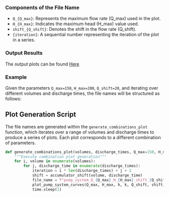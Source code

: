 
### Components of the File Name

- `Q_{Q_max}`: Represents the maximum flow rate (Q_max) used in the plot.
- `H_{H_max}`: Indicates the maximum head (H_max) value used.
- `shift_{Q_shift}`: Denotes the shift in the flow rate (Q_shift).
- `{iteration}`: A sequential number representing the iteration of the plot in a series.

### Output Results
The output plots can be found [Here](https://github.com/RawFish69/hydroflusher/tree/main/output/plots)
### Example

Given the parameters `Q_max=150`, `H_max=200`, `Q_shift=20`, and iterating over different volumes and discharge times, the file names will be structured as follows:


## Plot Generation Script

The file names are generated within the `generate_combinations_plot` function, which iterates over a range of volumes and discharge times to produce a series of plots. Each plot corresponds to a different combination of parameters.

```python
def generate_combinations_plot(volumes, discharge_times, Q_max=150, H_max=200, h=20, k=0.0025, Q_shift=20):
    """Execute combination plot generation"""
    for i, volume in enumerate(volumes):
        for j, discharge_time in enumerate(discharge_times):
            iteration = i * len(discharge_times) + j + 1
            shift = accumulator_shift(volume, discharge_time)
            file_name = f"pump_system_Q_{Q_max}_H_{H_max}_shift_{Q_shift}_{iteration}.png"
            plot_pump_system_curves(Q_max, H_max, h, k, Q_shift, shift, volume, discharge_time, file_name)
            time.sleep(1)

```
